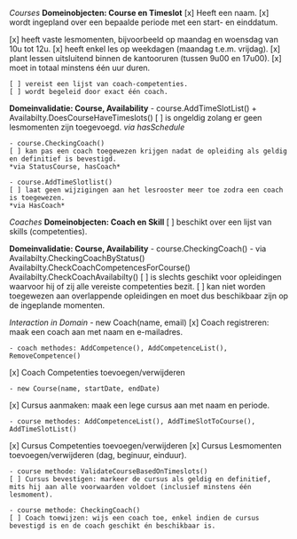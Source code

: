 *Courses*
**Domeinobjecten: Course en Timeslot**
[x] Heeft een naam.
[x] wordt ingepland over een bepaalde periode met een start- en einddatum.
<!-- CourseTest: Course_Can_Add_Basic_Course -->

[x] heeft vaste lesmomenten, bijvoorbeeld op maandag en woensdag van 10u tot 12u.
[x] heeft enkel les op weekdagen (maandag t.e.m. vrijdag).
[x] plant lessen uitsluitend binnen de kantooruren (tussen 9u00 en 17u00).
[x] moet in totaal minstens één uur duren.
<!-- CourseTest: Course_Can_Add_Timeslot -->
<!-- CourseTest: Cant_Add_Timeslot_on_sunday -->
<!-- CourseTest: Cant_Add_Timeslot_before_9 -->
<!-- CourseTest: Cant_Add_Timeslot_with_duration_smaller_Than_1 -->

    [ ] vereist een lijst van coach-competenties.
    [ ] wordt begeleid door exact één coach.
<!-- Testen -->

**Domeinvalidatie: Course, Availability**
    - course.AddTimeSlotList() + Availabilty.DoesCourseHaveTimeslots() 
    [ ] is ongeldig zolang er geen lesmomenten zijn toegevoegd.
    *via hasSchedule*

    - course.CheckingCoach()
    [ ] kan pas een coach toegewezen krijgen nadat de opleiding als geldig en definitief is bevestigd.
    *via StatusCourse, hasCoach*

    - course.AddTimeSlotlist()
    [ ] laat geen wijzigingen aan het lesrooster meer toe zodra een coach is toegewezen.
    *via HasCoach*

*Coaches*
**Domeinobjecten: Coach en Skill**
    [ ] beschikt over een lijst van skills (competenties).


**Domeinvalidatie: Course, Availability**
    - course.CheckingCoach() 
        - via Availabilty.CheckingCoachByStatus()
            Availabilty.CheckCoachCompetencesForCourse() 
            Availabilty.CheckCoachAvailabilty()
    [ ] is slechts geschikt voor opleidingen waarvoor hij of zij alle vereiste competenties bezit.
    [ ] kan niet worden toegewezen aan overlappende opleidingen en moet dus beschikbaar zijn op de ingeplande momenten.

*Interaction in Domain*
    - new Coach(name, email)
[x] Coach registreren: maak een coach aan met naam en e-mailadres.
<!-- CoachTest: Coach_Can_Be_Added -->


    - coach methodes: AddCompetence(), AddCompetenceList(), RemoveCompetence()
[x] Coach Competenties toevoegen/verwijderen
<!-- CoachTest: Coach_Can_Add_Skills -->
<!-- CoachTest: Coach_Can_Remove_Skills -->
<!-- CoachTest: Coach_Can_Add_List_Of_Skills_And_Removes_Old_Skills -->

    - new Course(name, startDate, endDate)
[x] Cursus aanmaken: maak een lege cursus aan met naam en periode.
<!-- CourseTest: Course_Can_Add_Basic_Course -->

    - course methodes: AddCompetenceList(), AddTimeSlotToCourse(), AddTimeSlotList()
[x] Cursus Competenties toevoegen/verwijderen
[x] Cursus Lesmomenten toevoegen/verwijderen (dag, beginuur, einduur).
<!-- CourseTest: Course_Can_Add_And_Remove_Skills -->
<!-- CourseTest: Course_Can_Add_And_Remove_Timeslots -->
<!-- CourseTest: Coach_Can_Add_List_Of_Timeslots -->

    - course methode: ValidateCourseBasedOnTimeslots()
    [ ] Cursus bevestigen: markeer de cursus als geldig en definitief, mits hij aan alle voorwaarden voldoet (inclusief minstens één lesmoment).
<!-- CourseTest: Course_Confirmed_When_Timeslot_Added -->
<!-- CourseTest: Course_Not_Confirmed_When_No_Timeslot_Added -->

    - course methode: CheckingCoach()
    [ ] Coach toewijzen: wijs een coach toe, enkel indien de cursus bevestigd is en de coach geschikt én beschikbaar is.
